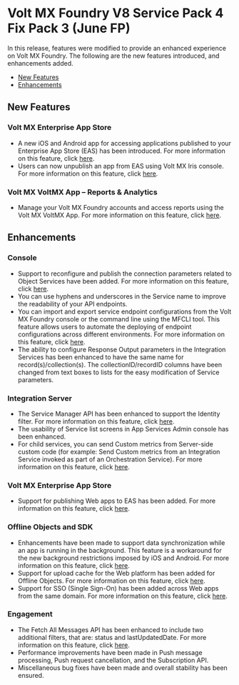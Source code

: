                            

Volt MX  Foundry V8 Service Pack 4 Fix Pack 3 (June FP)
==================================================

In this release, features were modified to provide an enhanced experience on Volt MX Foundry. The following are the new features introduced, and enhancements added.

*   [New Features](#new-features)
*   [Enhancements](#enhancements)

New Features
------------

### Volt MX Enterprise App Store

*   A new iOS and Android app for accessing applications published to your Enterprise App Store (EAS) has been introduced. For more information on this feature, click [here](../../../../Foundry/voltmx_foundry_user_guide/Content/EAS_NativeApp_Walk-through.md).
*   Users can now unpublish an app from EAS using Volt MX Iris console. For more information on this feature, click [here](../../../../Iris/iris_user_guide/Content/EAS.md#Unpublish).

### Volt MX VoltMX App – Reports & Analytics

*   Manage your Volt MX Foundry accounts and access reports using the Volt MX VoltMX App. For more information on this feature, click [here](../../../../Iris/iris_app_viewer/Content/ReportsAndMetrics.md).

Enhancements
------------

### Console

*   Support to reconfigure and publish the connection parameters related to Object Services have been added. For more information on this feature, click [here](../../../../Foundry/voltmx_foundry_user_guide/Content/ServiceReconfig.md).
*   You can use hyphens and underscores in the Service name to improve the readability of your API endpoints.
*   You can import and export service endpoint configurations from the Volt MX Foundry console or the command line using the MFCLI tool. This feature allows users to automate the deploying of endpoint configurations across different environments. For more information on this feature, click [here](../../../../Foundry/voltmx_foundry_user_guide/Content/ServiceConfigProfile.md).
*   The ability to configure Response Output parameters in the Integration Services has been enhanced to have the same name for record(s)/collection(s). The collectionID/recordID columns have been changed from text boxes to lists for the easy modification of Service parameters.

### Integration Server

*   The Service Manager API has been enhanced to support the Identity filter. For more information on this feature, click [here](../../../../Foundry/voltmx_foundry_user_guide/Content/Custom_Code_for_Invoking_Integration_from_pre-post-java.md).
*   The usability of Service list screens in App Services Admin console has been enhanced.
*   For child services, you can send Custom metrics from Server-side custom code (for example: Send Custom metrics from an Integration Service invoked as part of an Orchestration Service). For more information on this feature, click [here](../../../../Foundry/custom_metrics_and_reports/Content/CustomReports.md#Creating2).

### Volt MX Enterprise App Store

*   Support for publishing Web apps to EAS has been added. For more information on this feature, click [here](../../../../Foundry/voltmx_foundry_user_guide/Content/EnterpriseAppStore.md#publishing-client-binaries-to-app-server-from-foundry).

### Offline Objects and SDK

*   Enhancements have been made to support data synchronization while an app is running in the background. This feature is a workaround for the new background restrictions imposed by iOS and Android. For more information on this feature, click [here](../../../../Foundry/offline_objects_gettingstarted/Content/Background_Sync.md).
*   Support for upload cache for the Web platform has been added for Offline Objects. For more information on this feature, click [here](../../../../Foundry/offline_objects_gettingstarted/Content/offline_objects_server.md).
*   Support for SSO (Single Sign-On) has been added across Web apps from the same domain. For more information on this feature, click [here](../../../../Foundry/voltmx_foundry_user_guide/Content/Overview_AppSSO.HTM).

### Engagement

*   The Fetch All Messages API has been enhanced to include two additional filters, that are: status and lastUpdatedDate. For more information on this feature, click [here](../../../../Foundry/engagement_api_guide/Content/Push_Message_APIs/Fetch_All_Messages_from_VoltMX_MobileFoundry_Messaging.md).
*   Performance improvements have been made in Push message processing, Push request cancellation, and the Subscription API.
*   Miscellaneous bug fixes have been made and overall stability has been ensured.
